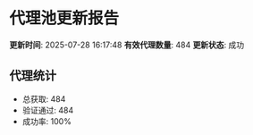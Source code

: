 # 代理池更新报告

**更新时间**: 2025-07-28 16:17:48
**有效代理数量**: 484
**更新状态**:  成功

## 代理统计
- 总获取: 484
- 验证通过: 484
- 成功率: 100%
